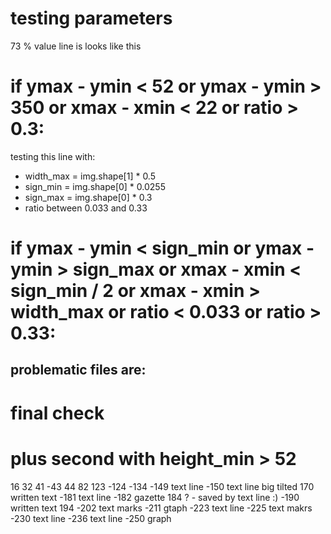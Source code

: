 # testing parameters 
73 % value line is looks like this
# if ymax - ymin < 52 or ymax - ymin > 350 or xmax - xmin < 22 or ratio > 0.3:
testing this line with:
- width_max = img.shape[1] * 0.5
- sign_min = img.shape[0] * 0.0255
- sign_max = img.shape[0] * 0.3
- ratio between 0.033 and 0.33
# if ymax - ymin < sign_min or ymax - ymin > sign_max or xmax - xmin < sign_min / 2 or xmax - xmin > width_max or ratio < 0.033 or ratio > 0.33:

## problematic files are:


# final check
# plus second with height_min > 52

16
32
41
-43
44
82
123
-124
-134
-149 text line
-150 text line big tilted
170 written text
-181 text line
-182 gazette
184 ? - saved by text line :)
-190 written text
194
-202 text marks
-211 gtaph
-223 text line
-225 text makrs
-230 text line
-236 text line
-250 graph


